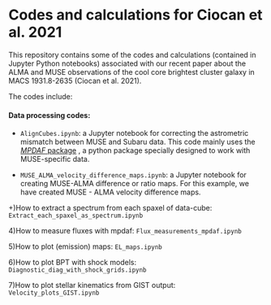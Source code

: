 # Codes and calculations for Ciocan et al. 2021 

This repository contains some of the codes and calculations (contained in Jupyter Python notebooks) associated with our recent paper about the ALMA and MUSE observations of the cool core brightest cluster galaxy in MACS 1931.8-2635 (Ciocan et al. 2021).  

The codes include:

#### Data processing codes:

+ `AlignCubes.ipynb`: a Jupyter notebook for correcting the astrometric mismatch between MUSE and Subaru data. This code mainly uses the [_MPDAF_ package](https://ui.adsabs.harvard.edu/abs/2016ascl.soft11003B/abstract) , a python package specially designed to work with MUSE-specific data.

+ `MUSE_ALMA_velocity_difference_maps.ipynb`: a Jupyter notebook for creating MUSE-ALMA difference or ratio maps. For this example, we have created MUSE - ALMA velocity difference maps. 

+)How to extract a spectrum from each spaxel of data-cube: `Extract_each_spaxel_as_spectrum.ipynb`

4)How to measure fluxes with mpdaf: `Flux_measurements_mpdaf.ipynb`

5)How to plot (emission) maps: `EL_maps.ipynb`

6)How to plot BPT with shock models: `Diagnostic_diag_with_shock_grids.ipynb`

7)How to plot stellar kinematics from GIST output: `Velocity_plots_GIST.ipynb`



